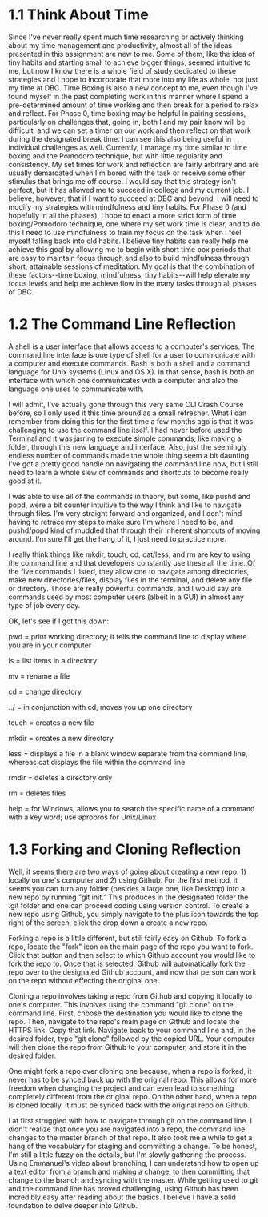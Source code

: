 # 1.1 Think About Time
Since I've never really spent much time researching or actively thinking about my time management and productivity, almost all of the ideas presented in this assignment are new to me. Some of them, like the idea of tiny habits and starting small to achieve bigger things, seemed intuitive to me, but now I know there is a whole field of study dedicated to these strategies and I hope to incorporate that more into my life as whole, not just my time at DBC. Time Boxing is also a new concept to me, even though I've found myself in the past completing work in this manner where I spend a pre-determined amount of time working and then break for a period to relax and reflect. For Phase 0, time boxing may be helpful in pairing sessions, particularly on challenges that, going in, both I and my pair know will be difficult, and we can set a timer on our work and then reflect on that work during the designated break time. I can see this also being useful in individual challenges as well. Currently, I manage my time similar to time boxing and the Pomodoro technique, but with little regularity and consistency. My set times for work and reflection are fairly arbitrary and are usually demarcated when I'm bored with the task or receive some other stimulus that brings me off course. I would say that this strategy isn't perfect, but it has allowed me to succeed in college and my current job. I believe, however, that if I want to succeed at DBC and beyond, I will need to modify my strategies with mindfulness and tiny habits. For Phase 0 (and hopefully in all the phases), I hope to enact a more strict form of time boxing/Pomodoro technique, one where my set work time is clear, and to do this I need to use mindfulness to train my focus on the task when I feel myself falling back into old habits. I believe tiny habits can really help me achieve this goal by allowing me to begin with short time box periods that are easy to maintain focus through and also to build mindfulness through short, attainable sessions of meditation. My goal is that the combination of these factors--time boxing, mindfulness, tiny habits--will help elevate my focus levels and help me achieve flow in the many tasks through all phases of DBC.

# 1.2 The Command Line Reflection
A shell is a user interface that allows access to a computer's services. The command line interface is one type of shell for a user to communicate with a computer and execute commands. Bash is both a shell and a command language for Unix systems (Linux and OS X). In that sense, bash is both an interface with which one communicates with a computer and also the language one uses to communicate with.

I will admit, I've actually gone through this very same CLI Crash Course before, so I only used it this time around as a small refresher. What I can remember from doing this for the first time a few months ago is that it was challenging to use the command line itself. I had never before used the Terminal and it was jarring to execute simple commands, like making a folder, through this new language and interface. Also, just the seemingly endless number of commands made the whole thing seem a bit daunting. I've got a pretty good handle on navigating the command line now, but I still need to learn a whole slew of commands and shortcuts to become really good at it.

I was able to use all of the commands in theory, but some, like pushd and popd, were a bit counter intuitive to the way I think and like to navigate through files. I'm very straight forward and organized, and I don't mind having to retrace my steps to make sure I'm where I need to be, and pushd/popd kind of muddled that through their inherent shortcuts of moving around. I'm sure I'll get the hang of it, I just need to practice more.

I really think things like mkdir, touch, cd, cat/less, and rm are key to using the command line and that developers constantly use these all the time. Of the five commands I listed, they allow one to navigate among directories, make new directories/files, display files in the terminal, and delete any file or directory. Those are really powerful commands, and I would say are commands used by most computer users (albeit in a GUI) in almost any type of job every day.

OK, let's see if I got this down:

pwd = print working directory; it tells the command line to display where you are in your computer

ls = list items in a directory

mv = rename a file

cd = change directory

../ = in conjunction with cd, moves you up one directory

touch = creates a new file

mkdir = creates a new directory

less = displays a file in a blank window separate from the command line, whereas cat displays the file within the command line

rmdir = deletes a directory only

rm = deletes files

help = for Windows, allows you to search the specific name of a command with a key word; use apropros for Unix/Linux

# 1.3 Forking and Cloning Reflection
Well, it seems there are two ways of going about creating a new repo: 1) locally on one's computer and 2) using Github. For the first method, it seems you can turn any folder (besides a large one, like Desktop) into a new repo by running "git init." This produces in the designated folder the .git folder and one can proceed coding using version control. To create a new repo using Github, you simply navigate to the plus icon towards the top right of the screen, click the drop down a create a new repo.

Forking a repo is a little different, but still fairly easy on Github. To fork a repo, locate the "fork" icon on the main page of the repo you want to fork. Click that button and then select to which Github account you would like to fork the repo to. Once that is selected, Github will automatically fork the repo over to the designated Github account, and now that person can work on the repo without effecting the original one.

Cloning a repo involves taking a repo from Github and copying it locally to one's computer. This involves using the command "git clone" on the command line. First, choose the destination you would like to clone the repo. Then, navigate to the repo's main page on Github and locate the HTTPS link. Copy that link. Navigate back to your command line and, in the desired folder, type "git clone" followed by the copied URL. Your computer will then clone the repo from Github to your computer, and store it in the desired folder.

One might fork a repo over cloning one because, when a repo is forked, it never has to be synced back up with the original repo. This allows for more freedom when changing the project and can even lead to something completely different from the original repo. On the other hand, when a repo is cloned locally, it must be synced back with the original repo on Github.

I at first struggled with how to navigate through git on the command line. I didn't realize that once you are navigated into a repo, the command line changes to the master branch of that repo. It also took me a while to get a hang of the vocabulary for staging and committing a change. To be honest, I'm still a little fuzzy on the details, but I'm slowly gathering the process. Using Emmanuel's video about branching, I can understand how to open up a text editor from a branch and making a change, to then committing that change to the branch and syncing with the master. While getting used to git and the command line has proved challenging, using Github has been incredibly easy after reading about the basics. I believe I have a solid foundation to delve deeper into Github.